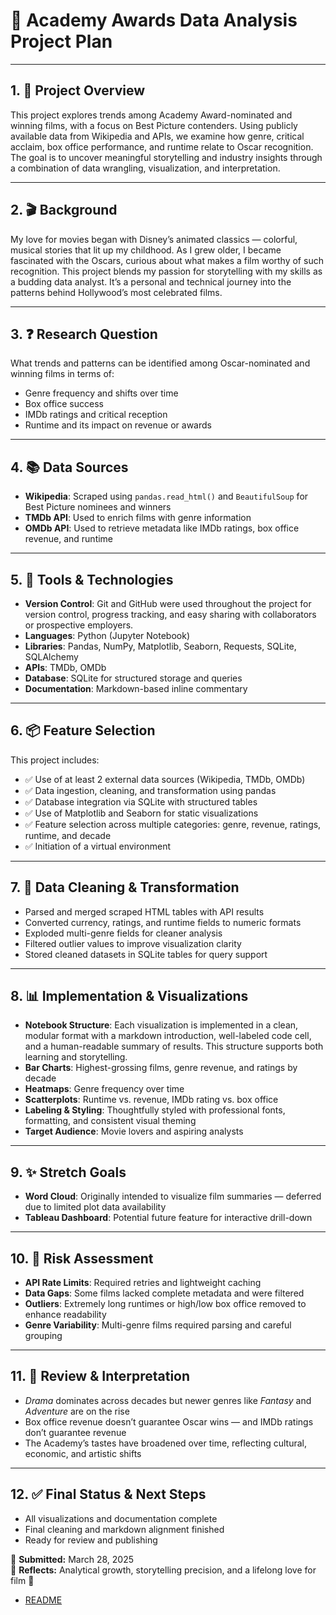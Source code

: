 # 📝 Academy Awards Data Analysis Project Plan

---

## 1. 🎯 Project Overview

This project explores trends among Academy Award-nominated and winning films, with a focus on Best Picture contenders. Using publicly available data from Wikipedia and APIs, we examine how genre, critical acclaim, box office performance, and runtime relate to Oscar recognition. The goal is to uncover meaningful storytelling and industry insights through a combination of data wrangling, visualization, and interpretation.

---

## 2. 🎬 Background

My love for movies began with Disney’s animated classics — colorful, musical stories that lit up my childhood. As I grew older, I became fascinated with the Oscars, curious about what makes a film worthy of such recognition. This project blends my passion for storytelling with my skills as a budding data analyst. It’s a personal and technical journey into the patterns behind Hollywood’s most celebrated films.

---

## 3. ❓ Research Question

What trends and patterns can be identified among Oscar-nominated and winning films in terms of:

- Genre frequency and shifts over time
- Box office success
- IMDb ratings and critical reception
- Runtime and its impact on revenue or awards

---

## 4. 📚 Data Sources

- **Wikipedia**: Scraped using `pandas.read_html()` and `BeautifulSoup` for Best Picture nominees and winners
- **TMDb API**: Used to enrich films with genre information
- **OMDb API**: Used to retrieve metadata like IMDb ratings, box office revenue, and runtime

---

## 5. 🧰 Tools & Technologies

- **Version Control**: Git and GitHub were used throughout the project for version control, progress tracking, and easy sharing with collaborators or prospective employers.
- **Languages**: Python (Jupyter Notebook)
- **Libraries**: Pandas, NumPy, Matplotlib, Seaborn, Requests, SQLite, SQLAlchemy
- **APIs**: TMDb, OMDb
- **Database**: SQLite for structured storage and queries
- **Documentation**: Markdown-based inline commentary

---

## 6. 📦 Feature Selection

This project includes:

- ✅ Use of at least 2 external data sources (Wikipedia, TMDb, OMDb)
- ✅ Data ingestion, cleaning, and transformation using pandas
- ✅ Database integration via SQLite with structured tables
- ✅ Use of Matplotlib and Seaborn for static visualizations
- ✅ Feature selection across multiple categories: genre, revenue, ratings, runtime, and decade
- ✅ Initiation of a virtual environment

---

## 7. 🧹 Data Cleaning & Transformation

- Parsed and merged scraped HTML tables with API results
- Converted currency, ratings, and runtime fields to numeric formats
- Exploded multi-genre fields for cleaner analysis
- Filtered outlier values to improve visualization clarity
- Stored cleaned datasets in SQLite tables for query support

---

## 8. 📊 Implementation & Visualizations

- **Notebook Structure**: Each visualization is implemented in a clean, modular format with a markdown introduction, well-labeled code cell, and a human-readable summary of results. This structure supports both learning and storytelling.
- **Bar Charts**: Highest-grossing films, genre revenue, and ratings by decade
- **Heatmaps**: Genre frequency over time
- **Scatterplots**: Runtime vs. revenue, IMDb rating vs. box office
- **Labeling & Styling**: Thoughtfully styled with professional fonts, formatting, and consistent visual theming
- **Target Audience**: Movie lovers and aspiring analysts

---

## 9. ✨ Stretch Goals

- **Word Cloud**: Originally intended to visualize film summaries — deferred due to limited plot data availability
- **Tableau Dashboard**: Potential future feature for interactive drill-down

---

## 10. 🚧 Risk Assessment

- **API Rate Limits**: Required retries and lightweight caching
- **Data Gaps**: Some films lacked complete metadata and were filtered
- **Outliers**: Extremely long runtimes or high/low box office removed to enhance readability
- **Genre Variability**: Multi-genre films required parsing and careful grouping

---

## 11. 🧠 Review & Interpretation

- *Drama* dominates across decades but newer genres like *Fantasy* and *Adventure* are on the rise
- Box office revenue doesn’t guarantee Oscar wins — and IMDb ratings don’t guarantee revenue
- The Academy’s tastes have broadened over time, reflecting cultural, economic, and artistic shifts

---

## 12. ✅ Final Status & Next Steps

- All visualizations and documentation complete
- Final cleaning and markdown alignment finished
- Ready for review and publishing

📅 **Submitted:** March 28, 2025  
🧠 **Reflects:** Analytical growth, storytelling precision, and a lifelong love for film 🍿

- [README](README.md)